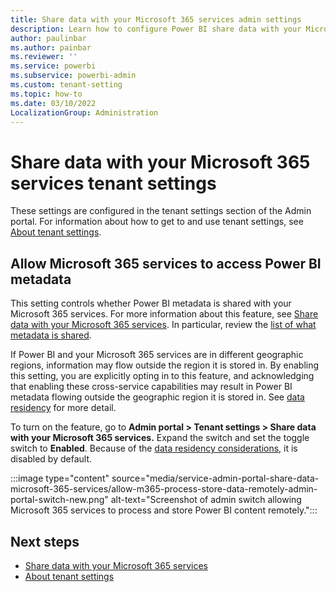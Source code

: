 ```yaml
---
title: Share data with your Microsoft 365 services admin settings
description: Learn how to configure Power BI share data with your Microsoft 365 services admin settings.
author: paulinbar
ms.author: painbar
ms.reviewer: ''
ms.service: powerbi
ms.subservice: powerbi-admin
ms.custom: tenant-setting
ms.topic: how-to
ms.date: 03/10/2022
LocalizationGroup: Administration
---
```


# Share data with your Microsoft 365 services tenant settings

These settings are configured in the tenant settings section of the Admin portal. For information about how to get to and use tenant settings, see [About tenant settings](service-admin-portal-about-tenant-settings.md).

## Allow Microsoft 365 services to access Power BI metadata

This setting controls whether Power BI metadata is shared with your Microsoft 365 services. For more information about this feature, see [Share data with your Microsoft 365 services](./admin-share-power-bi-metadata-microsoft-365-services.md). In particular, review the [list of what metadata is shared](./admin-share-power-bi-metadata-microsoft-365-services.md).

If Power BI and your Microsoft 365 services are in different geographic regions, information may flow outside the region it is stored in. By enabling this setting, you are explicitly opting in to this feature, and acknowledging that enabling these cross-service capabilities may result in Power BI metadata flowing outside the geographic region it is stored in. See [data residency](./admin-share-power-bi-metadata-microsoft-365-services.md) for more detail.

To turn on the feature, go to **Admin portal > Tenant settings > Share data with your Microsoft 365 services.** Expand the switch and set the toggle switch to **Enabled**. Because of the [data residency considerations](./admin-share-power-bi-metadata-microsoft-365-services.md), it is disabled by default.

:::image type="content" source="media/service-admin-portal-share-data-microsoft-365-services/allow-m365-process-store-data-remotely-admin-portal-switch-new.png" alt-text="Screenshot of admin switch allowing Microsoft 365 services to process and store Power BI content remotely.":::

## Next steps

* [Share data with your Microsoft 365 services](./admin-share-power-bi-metadata-microsoft-365-services.md)
* [About tenant settings](service-admin-portal-about-tenant-settings.md)